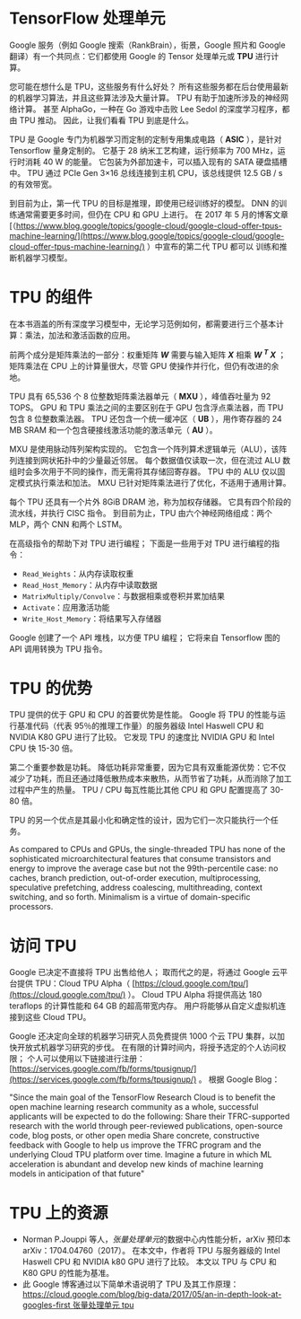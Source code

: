 # TensorFlow 处理单元

Google 服务（例如 Google 搜索（RankBrain），街景，Google 照片和 Google 翻译）有一个共同点：它们都使用 Google 的 Tensor 处理单元或 **TPU** 进行计算。

您可能在想什么是 TPU，这些服务有什么好处？ 所有这些服务都在后台使用最新的机器学习算法，并且这些算法涉及大量计算。 TPU 有助于加速所涉及的神经网络计算。 甚至 AlphaGo，一种在 Go 游戏中击败 Lee Sedol 的深度学习程序，都由 TPU 推动。 因此，让我们看看 TPU 到底是什么。

TPU 是 Google 专门为机器学习而定制的定制专用集成电路（ **ASIC** ），是针对 Tensorflow 量身定制的。 它基于 28 纳米工艺构建，运行频率为 700 MHz，运行时消耗 40 W 的能量。 它包装为外部加速卡，可以插入现有的 SATA 硬盘插槽中。 TPU 通过 PCIe Gen 3×16 总线连接到主机 CPU，该总线提供 12.5 GB / s 的有效带宽。

到目前为止，第一代 TPU 的目标是推理，即使用已经训练好的模型。 DNN 的训练通常需要更多时间，但仍在 CPU 和 GPU 上进行。 在 2017 年 5 月的博客文章[（https://www.blog.google/topics/google-cloud/google-cloud-offer-tpus-machine-learning/](https://www.blog.google/topics/google-cloud/google-cloud-offer-tpus-machine-learning/) ）中宣布的第二代 TPU 都可以 训练和推断机器学习模型。

# TPU 的组件

在本书涵盖的所有深度学习模型中，无论学习范例如何，都需要进行三个基本计算：乘法，加法和激活函数的应用。

前两个成分是矩阵乘法的一部分：权重矩阵 ***W*** 需要与输入矩阵 ***X*** 相乘 ***W <sup>T</sup> X*** ； 矩阵乘法在 CPU 上的计算量很大，尽管 GPU 使操作并行化，但仍有改进的余地。

TPU 具有 65,536 个 8 位整数矩阵乘法器单元（ **MXU** ），峰值吞吐量为 92 TOPS。 GPU 和 TPU 乘法之间的主要区别在于 GPU 包含浮点乘法器，而 TPU 包含 8 位整数乘法器。 TPU 还包含一个统一缓冲区（ **UB** ），用作寄存器的 24 MB SRAM 和一个包含硬接线激活功能的激活单元（ **AU** ）。

MXU 是使用脉动阵列架构实现的。 它包含一个阵列算术逻辑单元（ALU），该阵列连接到网状拓扑中的少量最近邻居。 每个数据值仅读取一次，但在流过 ALU 数组时会多次用于不同的操作，而无需将其存储回寄存器。 TPU 中的 ALU 仅以固定模式执行乘法和加法。 MXU 已针对矩阵乘法进行了优化，不适用于通用计算。

每个 TPU 还具有一个片外 8GiB DRAM 池，称为加权存储器。 它具有四个阶段的流水线，并执行 CISC 指令。 到目前为止，TPU 由六个神经网络组成：两个 MLP，两个 CNN 和两个 LSTM。

在高级指令的帮助下对 TPU 进行编程； 下面是一些用于对 TPU 进行编程的指令：

*   `Read_Weights`：从内存读取权重
*   `Read_Host_Memory`：从内存中读取数据
*   `MatrixMultiply/Convolve`：与数据相乘或卷积并累加结果
*   `Activate`：应用激活功能
*   `Write_Host_Memory`：将结果写入存储器

Google 创建了一个 API 堆栈，以方便 TPU 编程； 它将来自 Tensorflow 图的 API 调用转换为 TPU 指令。

# TPU 的优势

TPU 提供的优于 GPU 和 CPU 的首要优势是性能。 Google 将 TPU 的性能与运行基准代码（代表 95％的推理工作量）的服务器级 Intel Haswell CPU 和 NVIDIA K80 GPU 进行了比较。 它发现 TPU 的速度比 NVIDIA GPU 和 Intel CPU 快 15-30 倍。

第二个重要参数是功耗。 降低功耗非常重要，因为它具有双重能源优势：它不仅减少了功耗，而且还通过降低散热成本来散热，从而节省了功耗，从而消除了加工过程中产生的热量。 TPU / CPU 每瓦性能比其他 CPU 和 GPU 配置提高了 30-80 倍。

TPU 的另一个优点是其最小化和确定性的设计，因为它们一次只能执行一个任务。

As compared to CPUs and GPUs, the single-threaded TPU has none of the sophisticated microarchitectural features that consume transistors and energy to improve the average case but not the 99th-percentile case: no caches, branch prediction, out-of-order execution, multiprocessing, speculative prefetching, address coalescing, multithreading, context switching, and so forth. Minimalism is a virtue of domain-specific processors.

# 访问 TPU

Google 已决定不直接将 TPU 出售给他人； 取而代之的是，将通过 Google 云平台提供 TPU：Cloud TPU Alpha（ [https://cloud.google.com/tpu/](https://cloud.google.com/tpu/) ）。 Cloud TPU Alpha 将提供高达 180 teraflops 的计算性能和 64 GB 的超高带宽内存。 用户将能够从自定义虚拟机连接到这些 Cloud TPU。

Google 还决定向全球的机器学习研究人员免费提供 1000 个云 TPU 集群，以加快开放式机器学习研究的步伐。 在有限的计算时间内，将授予选定的个人访问权限； 个人可以使用以下链接进行注册： [https://services.google.com/fb/forms/tpusignup/](https://services.google.com/fb/forms/tpusignup/) 。 根据 Google Blog：

"Since the main goal of the TensorFlow Research Cloud is to benefit the open machine learning research community as a whole, successful applicants will be expected to do the following:
Share their TFRC-supported research with the world through peer-reviewed publications, open-source code, blog posts, or other open media
Share concrete, constructive feedback with Google to help us improve the TFRC program and the underlying Cloud TPU platform over time.
Imagine a future in which ML acceleration is abundant and develop new kinds of machine learning models in anticipation of that future"

# TPU 上的资源

*   Norman P.Jouppi 等人，*张量处理单元*的数据中心内性能分析，arXiv 预印本 arXiv：1704.04760（2017）。 在本文中，作者将 TPU 与服务器级的 Intel Haswell CPU 和 NVIDIA k80 GPU 进行了比较。 本文以 TPU 与 CPU 和 K80 GPU 的性能为基准。
*   此 Google 博客通过以下简单术语说明了 TPU 及其工作原理： [https://cloud.google.com/blog/big-data/2017/05/an-in-depth-look-at-googles-first 张量处理单元 tpu](https://cloud.google.com/blog/big-data/2017/05/an-in-depth-look-at-googles-first-tensor-processing-unit-tpu)
